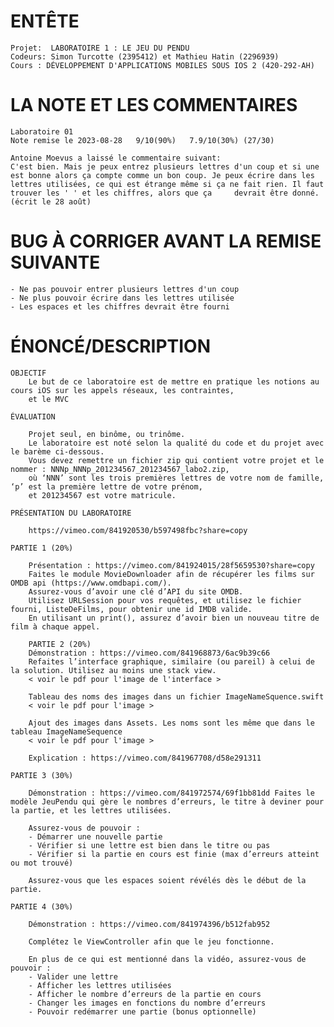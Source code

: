 # ENTÊTE
   
    Projet:  LABORATOIRE 1 : LE JEU DU PENDU
    Codeurs: Simon Turcotte (2395412) et Mathieu Hatin (2296939)
    Cours : DÉVELOPPEMENT D'APPLICATIONS MOBILES SOUS IOS 2 (420-292-AH)

# LA NOTE ET LES COMMENTAIRES

	Laboratoire 01
	Note remise le 2023-08-28	9/10(90%)	7.9/10(30%)	(27/30)	
	
	Antoine Moevus a laissé le commentaire suivant:
	C'est bien. Mais je peux entrez plusieurs lettres d'un coup et si une est bonne alors ça compte comme un bon coup. Je peux écrire dans les lettres utilisées, ce qui est étrange même si ça ne fait rien. Il faut trouver les ' ' et les chiffres, alors que ça 	devrait être donné. (écrit le 28 août)

# BUG À CORRIGER AVANT LA REMISE SUIVANTE

	- Ne pas pouvoir entrer plusieurs lettres d'un coup
 	- Ne plus pouvoir écrire dans les lettres utilisée
  	- Les espaces et les chiffres devrait être fourni

# ÉNONCÉ/DESCRIPTION

	OBJECTIF
		Le but de ce laboratoire est de mettre en pratique les notions au cours iOS sur les appels réseaux, les contraintes, 
		et le MVC 

	ÉVALUATION
	
		Projet seul, en binôme, ou trinôme.
		Le laboratoire est noté selon la qualité du code et du projet avec le barème ci-dessous. 
		Vous devez remettre un fichier zip qui contient votre projet et le nommer : NNNp_NNNp_201234567_201234567_labo2.zip,
		où ‘NNN’ sont les trois premières lettres de votre nom de famille, ‘p’ est la première lettre de votre prénom, 
		et 201234567 est votre matricule.
	
	PRÉSENTATION DU LABORATOIRE
	
		https://vimeo.com/841920530/b597498fbc?share=copy 
	
	PARTIE 1 (20%)
	
		Présentation : https://vimeo.com/841924015/28f5659530?share=copy 
		Faites le module MovieDownloader afin de récupérer les films sur OMDB api (https://www.omdbapi.com/).
		Assurez-vous d’avoir une clé d’API du site OMDB. 
		Utilisez URLSession pour vos requêtes, et utilisez le fichier fourni, ListeDeFilms, pour obtenir une id IMDB valide.
		En utilisant un print(), assurez d’avoir bien un nouveau titre de film à chaque appel.
		
		PARTIE 2 (20%)
		Démonstration : https://vimeo.com/841968873/6ac9b39c66
		Refaites l’interface graphique, similaire (ou pareil) à celui de la solution. Utilisez au moins une stack view.
		< voir le pdf pour l'image de l'interface >

		Tableau des noms des images dans un fichier ImageNameSquence.swift
		< voir le pdf pour l'image >
		
		Ajout des images dans Assets. Les noms sont les même que dans le tableau ImageNameSequence
		< voir le pdf pour l'image >
		
		Explication : https://vimeo.com/841967708/d58e291311

	PARTIE 3 (30%)
	
		Démonstration : https://vimeo.com/841972574/69f1bb81dd Faites le modèle JeuPendu qui gère le nombres d’erreurs, le titre à deviner pour la partie, et les lettres utilisées.
		
		Assurez-vous de pouvoir :
		- Démarrer une nouvelle partie
		- Vérifier si une lettre est bien dans le titre ou pas
		- Vérifier si la partie en cours est finie (max d’erreurs atteint ou mot trouvé)
		
		Assurez-vous que les espaces soient révélés dès le début de la partie. 
	
	PARTIE 4 (30%)
	
		Démonstration : https://vimeo.com/841974396/b512fab952
		
		Complétez le ViewController afin que le jeu fonctionne.
		
		En plus de ce qui est mentionné dans la vidéo, assurez-vous de pouvoir :
		- Valider une lettre
		- Afficher les lettres utilisées
		- Afficher le nombre d’erreurs de la partie en cours
		- Changer les images en fonctions du nombre d’erreurs
		- Pouvoir redémarrer une partie (bonus optionnelle)
